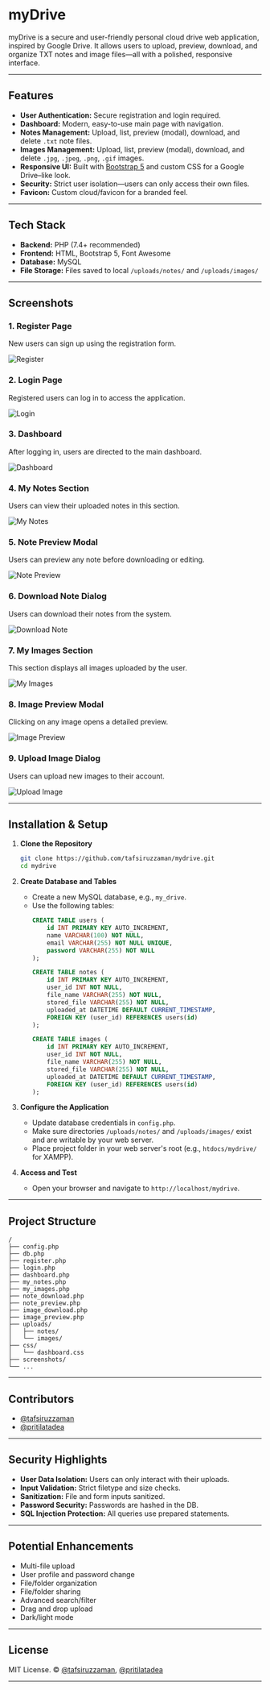 # myDrive

myDrive is a secure and user-friendly personal cloud drive web application, inspired by Google Drive. It allows users to upload, preview, download, and organize TXT notes and image files—all with a polished, responsive interface.

---

## Features

- **User Authentication:** Secure registration and login required.
- **Dashboard:** Modern, easy-to-use main page with navigation.
- **Notes Management:** Upload, list, preview (modal), download, and delete `.txt` note files.
- **Images Management:** Upload, list, preview (modal), download, and delete `.jpg`, `.jpeg`, `.png`, `.gif` images.
- **Responsive UI:** Built with [Bootstrap 5](https://getbootstrap.com/) and custom CSS for a Google Drive–like look.
- **Security:** Strict user isolation—users can only access their own files.
- **Favicon:** Custom cloud/favicon for a branded feel.

---

## Tech Stack

- **Backend:** PHP (7.4+ recommended)
- **Frontend:** HTML, Bootstrap 5, Font Awesome
- **Database:** MySQL
- **File Storage:** Files saved to local `/uploads/notes/` and `/uploads/images/`

---

## Screenshots

### 1. Register Page

New users can sign up using the registration form.

![Register](screenshots/register.jpeg)

### 2. Login Page

Registered users can log in to access the application.

![Login](screenshots/login.jpeg)

### 3. Dashboard

After logging in, users are directed to the main dashboard.

![Dashboard](screenshots/dashboard.jpeg)

### 4. My Notes Section

Users can view their uploaded notes in this section.

![My Notes](screenshots/my_notes.jpeg)

### 5. Note Preview Modal

Users can preview any note before downloading or editing.

![Note Preview](screenshots/note_preview.jpeg)

### 6. Download Note Dialog

Users can download their notes from the system.

![Download Note](screenshots/download_note.png)

### 7. My Images Section

This section displays all images uploaded by the user.

![My Images](screenshots/my_images.jpeg)

### 8. Image Preview Modal

Clicking on any image opens a detailed preview.

![Image Preview](screenshots/image_preview.jpeg)

### 9. Upload Image Dialog

Users can upload new images to their account.

![Upload Image](screenshots/upload_image.png)

---

## Installation & Setup

1. **Clone the Repository**
    ```bash
    git clone https://github.com/tafsiruzzaman/mydrive.git
    cd mydrive
    ```

2. **Create Database and Tables**
    - Create a new MySQL database, e.g., `my_drive`.
    - Use the following tables:
      ```sql
      CREATE TABLE users (
          id INT PRIMARY KEY AUTO_INCREMENT,
          name VARCHAR(100) NOT NULL,
          email VARCHAR(255) NOT NULL UNIQUE,
          password VARCHAR(255) NOT NULL
      );

      CREATE TABLE notes (
          id INT PRIMARY KEY AUTO_INCREMENT,
          user_id INT NOT NULL,
          file_name VARCHAR(255) NOT NULL,
          stored_file VARCHAR(255) NOT NULL,
          uploaded_at DATETIME DEFAULT CURRENT_TIMESTAMP,
          FOREIGN KEY (user_id) REFERENCES users(id)
      );

      CREATE TABLE images (
          id INT PRIMARY KEY AUTO_INCREMENT,
          user_id INT NOT NULL,
          file_name VARCHAR(255) NOT NULL,
          stored_file VARCHAR(255) NOT NULL,
          uploaded_at DATETIME DEFAULT CURRENT_TIMESTAMP,
          FOREIGN KEY (user_id) REFERENCES users(id)
      );
      ```

3. **Configure the Application**
    - Update database credentials in `config.php`.
    - Make sure directories `/uploads/notes/` and `/uploads/images/` exist and are writable by your web server.
    - Place project folder in your web server's root (e.g., `htdocs/mydrive/` for XAMPP).

4. **Access and Test**
    - Open your browser and navigate to `http://localhost/mydrive`.

---

## Project Structure

```
/
├── config.php              
├── db.php                  
├── register.php            
├── login.php               
├── dashboard.php           
├── my_notes.php            
├── my_images.php           
├── note_download.php       
├── note_preview.php        
├── image_download.php      
├── image_preview.php       
├── uploads/
│   ├── notes/              
│   └── images/             
├── css/
│   └── dashboard.css       
├── screenshots/            
└── ...
```

---

## Contributors

- [@tafsiruzzaman](https://github.com/tafsiruzzaman)
- [@pritilatadea](https://github.com/pritilatadea)

---

## Security Highlights

- **User Data Isolation:** Users can only interact with their uploads.
- **Input Validation:** Strict filetype and size checks.
- **Sanitization:** File and form inputs sanitized.
- **Password Security:** Passwords are hashed in the DB.
- **SQL Injection Protection:** All queries use prepared statements.

---

## Potential Enhancements

- Multi-file upload
- User profile and password change
- File/folder organization
- File/folder sharing
- Advanced search/filter
- Drag and drop upload
- Dark/light mode

---

## License

MIT License. © [@tafsiruzzaman](https://github.com/tafsiruzzaman), [@pritilatadea](https://github.com/pritilatadea)

---
